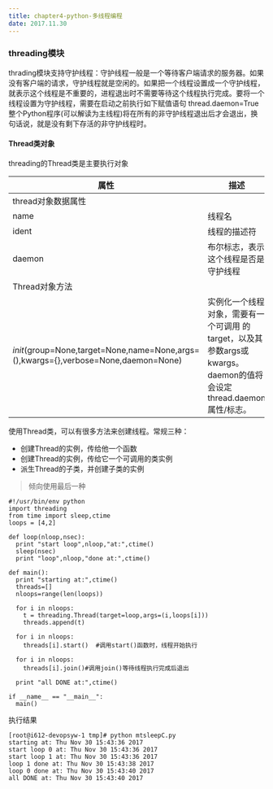 ```yaml
---
title: chapter4-python-多线程编程
date: 2017.11.30
---
```

### threading模块
thrading模块支持守护线程：守护线程一般是一个等待客户端请求的服务器。如果没有客户端的请求，守护线程就是空闲的。如果把一个线程设置成一个守护线程，就表示这个线程是不重要的，进程退出时不需要等待这个线程执行完成。要将一个线程设置为守护线程，需要在启动之前执行如下赋值语句 thread.daemon=True整个Python程序(可以解读为主线程)将在所有的非守护线程退出后才会退出，换句话说，就是没有剩下存活的非守护线程时。
#### Thread类对象
threading的Thread类是主要执行对象

属性|描述
-|-
thread对象数据属性|
name|线程名
ident|线程的描述符
daemon|布尔标志，表示这个线程是否是守护线程
Thread对象方法|
_init_(group=None,target=None,name=None,args=(),kwargs={},verbose=None,daemon=None)|实例化一个线程对象，需要有一个可调用 的target，以及其参数args或kwargs。daemon的值将会设定thread.daemon属性/标志。

使用Thread类，可以有很多方法来创建线程。常规三种：
+ 创建Thread的实例，传给他一个函数
+ 创建Thread的实例，传给它一个可调用的类实例
+ 派生Thread的子类，并创建子类的实例

>倾向使用最后一种

```
#!/usr/bin/env python
import threading
from time import sleep,ctime
loops = [4,2]

def loop(nloop,nsec):
  print "start loop",nloop,"at:",ctime()
  sleep(nsec)
  print "loop",nloop,"done at:",ctime()

def main():
  print "starting at:",ctime()
  threads=[]
  nloops=range(len(loops))

  for i in nloops:
    t = threading.Thread(target=loop,args=(i,loops[i]))
    threads.append(t)

  for i in nloops:
    threads[i].start()  #调用start()函数时，线程开始执行

  for i in nloops:
    threads[i].join()#调用join()等待线程执行完成后退出

  print "all DONE at:",ctime()

if __name__ == "__main__":
  main()
```
执行结果
```
[root@i612-devopsyw-1 tmp]# python mtsleepC.py
starting at: Thu Nov 30 15:43:36 2017
start loop 0 at: Thu Nov 30 15:43:36 2017
start loop 1 at: Thu Nov 30 15:43:36 2017
loop 1 done at: Thu Nov 30 15:43:38 2017
loop 0 done at: Thu Nov 30 15:43:40 2017
all DONE at: Thu Nov 30 15:43:40 2017
```
